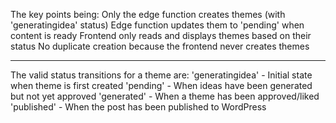 The key points being:
Only the edge function creates themes (with 'generatingidea' status)
Edge function updates them to 'pending' when content is ready
Frontend only reads and displays themes based on their status
No duplicate creation because the frontend never creates themes

---

The valid status transitions for a theme are:
'generatingidea' - Initial state when theme is first created
'pending' - When ideas have been generated but not yet approved
'generated' - When a theme has been approved/liked
'published' - When the post has been published to WordPress
